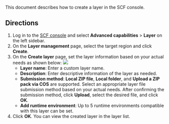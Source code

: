 This document describes how to create a layer in the SCF console.


## Directions


1. Log in to the [SCF console](https://console.cloud.tencent.com/scf/layer) and select **Advanced capabilities** > **Layer** on the left sidebar.
2. On the **Layer management** page, select the target region and click **Create**.
3. On the **Create layer** page, set the layer information based on your actual needs as shown below: 
![](https://staticintl.cloudcachetci.com/yehe/backend-news/99IN257_%E4%BC%81%E4%B8%9A%E5%BE%AE%E4%BF%A1%E6%88%AA%E5%9B%BE_20221219185527.png)
	 - **Layer name**: Enter a custom layer name.
	 - **Description**: Enter descriptive information of the layer as needed.
	 - **Submission method**: **Local ZIP file**, **Local folder**, and **Upload a ZIP pack via COS** are supported. Select an appropriate layer file submission method based on your actual needs.
		 After confirming the submission method, click **Upload**, select the desired file, and click **OK**.
	 - **Add runtime environment**: Up to 5 runtime environments compatible with this layer can be set.
4. Click **OK**. You can view the created layer in the layer list.
